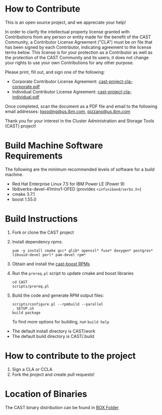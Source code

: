 # How to Contribute

This is an open source project, and we appreciate your help!

In order to clarify the intellectual property license granted with Contributions from any person or entity made for the benefit of the CAST Community, a Contributor License Agreement ("CLA") must be on file that has been signed by each Contributor, indicating agreement to the license terms below. This license is for your protection as a Contributor as well as the protection of the CAST Community and its users; it does not change your rights to use your own Contributions for any other purpose.

Please print, fill out, and sign one of the following: 

 * Corporate Contributor License Agreement: [cast-project-cla-corporate.pdf](https://github.com/IBM/CAST/blob/master/cast-project-cla-corporate.pdf) 
 * Individual Contributor License Agreement: [cast-project-cla-individual.pdf](https://github.com/IBM/CAST/blob/master/cast-project-cla-individual.pdf)

Once completed, scan the document as a PDF file and email to the following email addresses: tgooding@us.ibm.com, pizzano@us.ibm.com 

Thank you for your interest in the Cluster Administration and Storage Tools (CAST) project!

# Build Machine Software Requirements

The following are the minimum recommended levels of software for a build machine.

- Red Hat Enterprise Linux 7.5 for IBM Power LE (Power 9)
- libibverbs-devel-41mlnx1-OFED (provides `<infiniband/verbs.h>`)
- cmake 3.7.1
- boost 1.55.0

# Build Instructions

1. Fork or clone the CAST project  
2. Install dependency rpms: 

   ```
   yum -y install cmake gcc* glib* openssl* fuse* doxygen* postgres* libuuid-devel perl* pam-devel rpm*
   ```
3. Obtain and install the [cast-boost RPMs](https://ibm.ent.box.com/s/xz86ufe0pwvzwe6wnjfb88g846txe3hb/folder/48985700581)
4. Run the `prereq.pl` script to update cmake and boost libraries 

   ```
   cd CAST
   scripts/prereq.pl
   ```

5. Build the code and generate RPM output files:

   ```
   scripts/configure.pl --rpmbuild --parallel
   . SETUP.sh
   build package
   ```

   To find more options for building, run `build help`


* The default install directory is CAST/work
* The default build directory is CAST/.build 

# How to contribute to the project

1. Sign a CLA or CCLA 
2. Fork the project and create pull requests!

# Location of Binaries

The CAST binary distribution can be found in [BOX Folder](https://ibm.box.com/s/xz86ufe0pwvzwe6wnjfb88g846txe3hb)
